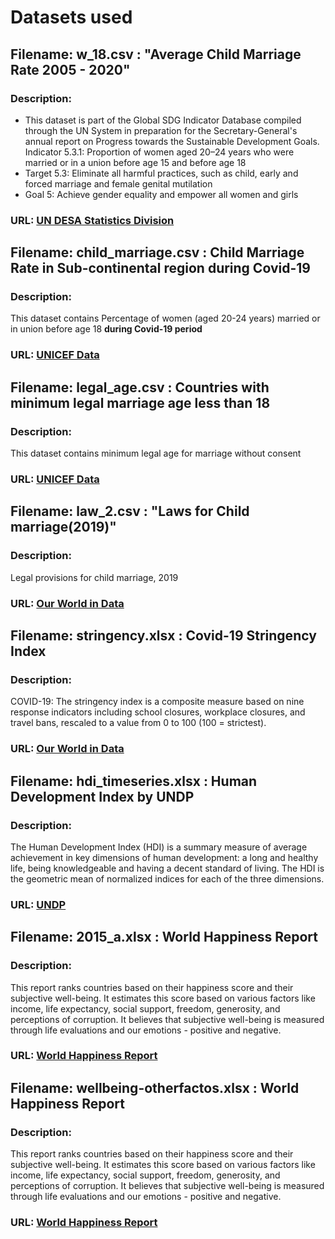 # Datasets used

## Filename: w_18.csv : "Average Child Marriage Rate 2005 - 2020"

### Description: 
- This dataset is part of the Global SDG Indicator Database compiled through the UN System in preparation for the Secretary-General's annual report on Progress towards the Sustainable Development Goals.
Indicator 5.3.1: Proportion of women aged 20–24 years who were married or in a union before age 15 and before age 18
- Target 5.3: Eliminate all harmful practices, such as child, early and forced marriage and female genital mutilation
- Goal 5: Achieve gender equality and empower all women and girls

### URL: [UN DESA Statistics Division](https://unstats-undesa.opendata.arcgis.com/datasets/undesa::indicator-5-3-1-proportion-of-women-aged-20-24-years-who-were-married-or-in-a-union-before-age-18-percent/explore?location=2.960853%2C1.735981%2C2.67)


## Filename: child_marriage.csv : Child Marriage Rate in Sub-continental region during Covid-19

### Description: 
This dataset contains Percentage of women (aged 20-24 years) married or in union before age 18 **during Covid-19 period**

### URL: [UNICEF Data](https://data.unicef.org/resources/data_explorer/unicef_f/?ag=UNICEF&df=GLOBAL_DATAFLOW&ver=1.0&dq=.PT_F_20-24_MRD_U15+PT_F_20-24_MRD_U18+PT_F_15-19_MRD..&startPeriod=2016&endPeriod=2022)


## Filename: legal_age.csv : Countries with minimum legal marriage age less than 18

### Description: 
This dataset contains minimum legal age for marriage without consent

### URL: [UNICEF Data](http://data.un.org/Data.aspx?q=marriage&d=GenderStat&f=inID:19)


## Filename: law_2.csv : "Laws for Child marriage(2019)"

### Description: 
Legal provisions for child marriage, 2019

### URL: [Our World in Data](https://ourworldindata.org/grapher/laws-on-child-marriage)


## Filename: stringency.xlsx : Covid-19 Stringency Index

### Description: 
COVID-19: The stringency index is a composite measure based on nine response indicators including school closures, workplace closures, and travel bans, rescaled to a value from 0 to 100 (100 = strictest). 

### URL: [Our World in Data](https://ourworldindata.org/metrics-explained-covid19-stringency-index)


## Filename: hdi_timeseries.xlsx : Human Development Index by UNDP

### Description: 
The Human Development Index (HDI) is a summary measure of average achievement in key dimensions of human development: a long and healthy life, being knowledgeable and having a decent standard of living. The HDI is the geometric mean of normalized indices for each of the three dimensions. 

### URL: [UNDP](https://hdr.undp.org/data-center/human-development-index#/indicies/HDI)


## Filename: 2015_a.xlsx : World Happiness Report

### Description: 
This report ranks countries based on their happiness score and their subjective well-being. It estimates this score based on various factors like income, life expectancy, social support, freedom, generosity, and perceptions of corruption. It believes that subjective well-being is measured through life evaluations and our emotions - positive and negative.

### URL: [World Happiness Report](https://worldhappiness.report/ed/2022/)


## Filename: wellbeing-otherfactos.xlsx : World Happiness Report

### Description: 
This report ranks countries based on their happiness score and their subjective well-being. It estimates this score based on various factors like income, life expectancy, social support, freedom, generosity, and perceptions of corruption. It believes that subjective well-being is measured through life evaluations and our emotions - positive and negative.

### URL: [World Happiness Report](https://worldhappiness.report/ed/2022/)










